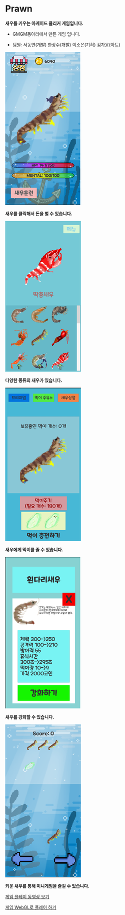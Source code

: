# Prawn

**새우를 키우는 아케이드 클리커 게임입니다.**

* GMGM동아리에서 만든 게임 입니다.

* 팀원: 서동연(개발) 한상수(개발) 이소은(기획) 김가윤(아트)

![screenshot1](./img/1.png)

**새우를 클릭해서 돈을 벌 수 있습니다.**

![screenshot2](./img/2.png)

**다양한 종류의 새우가 있습니다.**

![screenshot3](./img/3.png)

**새우에게 먹이를 줄 수 있습니다.**

![screenshot4](./img/4.png)

**새우를 강화할 수 있습니다.**

![screenshot5](./img/5.png)

**키운 새우를 통해 미니게임을 즐길 수 있습니다.**

[게임 플레이 동영상 보기](https://youtu.be/WeaW3R7a4ek)

[게임 WebGL로 플레이 하기](https://dongyeonseodev.github.io/GMGMPrawn/)
